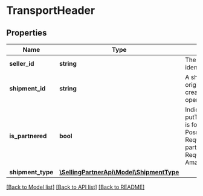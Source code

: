 # TransportHeader

## Properties
Name | Type | Description | Notes
------------ | ------------- | ------------- | -------------
**seller_id** | **string** | The Amazon seller identifier. | 
**shipment_id** | **string** | A shipment identifier originally returned by the createInboundShipmentPlan operation. | 
**is_partnered** | **bool** | Indicates whether a putTransportDetails request is for a partnered carrier.  Possible values:  * true – Request is for an Amazon-partnered carrier.  * false – Request is for a non-Amazon-partnered carrier. | 
**shipment_type** | [**\SellingPartnerApi\Model\ShipmentType**](ShipmentType.md) |  | 

[[Back to Model list]](../README.md#documentation-for-models) [[Back to API list]](../README.md#documentation-for-api-endpoints) [[Back to README]](../README.md)


